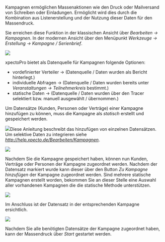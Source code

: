 Kampagnen ermöglichen Massenaktionen wie den Druck oder Mailversand von Schreiben oder Einladungen. Ermöglicht wird dies durch die Kombination aus Listenerstellung und der Nutzung dieser Daten für den Massendruck. 

Sie erreichen diese Funktion in der klassischen Ansicht über *Bearbeiten → Kampagnen*. 
In der modernen Ansicht über den Menüpunkt *Werkzeuge → Erstellung → Kampagne / Serienbrief*.

![](http://xpecto.github.io/docs/xpecto/Bearbeiten/Zu_Kampagne_hinzufuegen/Kampagne_Menueleiste.png)

xpectoPro bietet als Datenquelle für Kampagnen folgende Optionen: 

 - vordefinierter Verteiler -> (Datenquelle / Daten wurden als Bericht hinterlegt.)
 - individuelle Abfragen -> (Datenquelle / Daten wurden bereits unter *Veranstaltungen -> Teilnehmerkreis* bestimmt.)
 - statische Daten -> (Datenquelle / Daten wurden über den Tracer selektiert bzw. manuell ausgewählt / übernommen.)


Um Datensätze (Kunden, Personen oder Verträge) einer Kampagne hinzufügen zu können, muss die Kampagne als *statisch* erstellt und gespeichert werden. 

![](http://xpecto.github.io/docs/xpecto/Grafiken/gr_gluehbirne.jpg)Diese Anleitung beschreibt das hinzufügen von einzelnen Datensätzen. Um selektive Daten zu integrieren siehe  *http://help.xpecto.de/Bearbeiten/Kampagnen*.

![](http://xpecto.github.io/docs/xpecto/Bearbeiten/Zu_Kampagne_hinzufuegen/Datenquellen.png)

Nachdem Sie die  Kampagne gespeichert haben, können nun Kunden, Verträge oder Personen der Kampagne zugeordnet werden. Nachdem der Datensatz markiert wurde kann dieser über den Button *Zu Kampagne hinzufügen* der Kampagne zugeordnet werden. Sind mehrere statische Kampagnen erstellt worden, bekommen Sie an dieser Stelle eine Auswahl aller vorhandenen Kampagnen die die statische Methode unterstützen. 

![](https://xpecto.github.io/docs/xpecto/Bearbeiten/Zu_Kampagne_hinzufuegen/Kampagne_Datensatz_hinzufuegen.png)

Im Anschluss ist der Datensatz in der entsprechenden Kampagne ersichtlich.

![](https://xpecto.github.io/docs/xpecto/Bearbeiten/Zu_Kampagne_hinzufuegen/Kunde_in_statischer_Kampagne.png)

Nachdem Sie alle benötigten Datensätze der Kampagne zugeordnet haben, kann der Massendruck über *Start*  gestartet werden.
